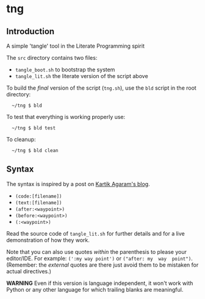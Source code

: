 # tng

## Introduction
A simple 'tangle' tool in the Literate Programming spirit

The `src` directory contains two files:
  - `tangle_boot.sh` to bootstrap the system
  - `tangle_lit.sh`  the literate version of the script above

To build the *final* version of the script (`tng.sh`), use
the `bld` script in the root directory:

```
  ~/tng $ bld
```

To test that everything is working properly use:

```
  ~/tng $ bld test
```

To cleanup:

```
  ~/tng $ bld clean
```

## Syntax
The syntax is inspired by a post on [Kartik Agaram's blog](http://akkartik.name/post/wart-layers).

   - `(code:[filename])`
   - `(text:[filename])`
   - `(after:<waypoint>)`
   - `(before:<waypoint>)`
   - `(:<waypoint>)`

Read the source code of `tangle_lit.sh` for further details
and for a live demonstration of how they work.

  Note that you can also use quotes *within* the parenthesis to please your editor/IDE.
For example: `(':my way point')` or `("after: my  way  point")`.
(Remember: the *external* quotes are there just avoid them to be mistaken for actual directives.)


**WARNING** Even if this version is language independent, it won't work with Python or any 
            other language for which trailing blanks are meaningful.
